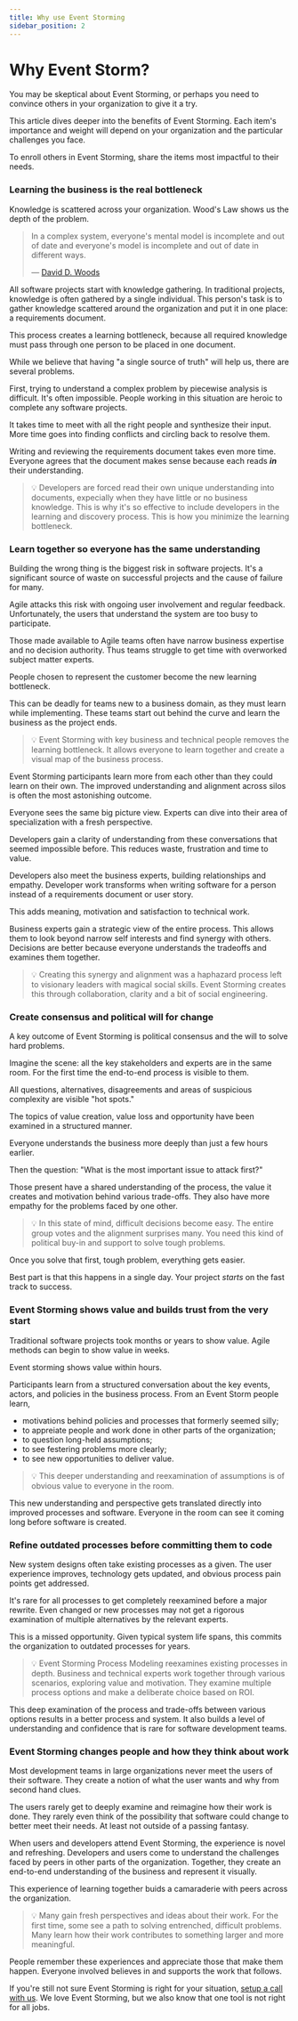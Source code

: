 ```yaml
---
title: Why use Event Storming
sidebar_position: 2
---
```


# Why Event Storm?

You may be skeptical about Event Storming, or perhaps you need to convince others in your organization to give it a try.

This article dives deeper into the benefits of Event Storming. Each item's importance and weight will depend on your organization and the particular challenges you face.

To enroll others in Event Storming, share the items most impactful to their needs.

### Learning the business is the real bottleneck

Knowledge is scattered across your organization. Wood's Law shows us the depth of the problem.

> In a complex system, everyone's mental model is incomplete and out of date and everyone's model is incomplete and out of date in different ways.
>
> — [David D. Woods](https://ise.osu.edu/people/woods.2)

All software projects start with knowledge gathering. In traditional projects, knowledge is often gathered by a single individual. This person's task is to gather knowledge scattered around the organization and put it in one place: a requirements document.

This process creates a learning bottleneck, because all required knowledge must pass through one person to be placed in one document.

While we believe that having "a single source of truth" will help us, there are several problems.

First, trying to understand a complex problem by piecewise analysis is difficult. It's often impossible. People working in this situation are heroic to complete any software projects.

It takes time to meet with all the right people and synthesize their input. More time goes into finding conflicts and circling back to resolve them.

Writing and reviewing the requirements document takes even more time. Everyone agrees that the document makes sense because each reads **_in_** their understanding.

> 💡 Developers are forced read their own unique understanding into documents, expecially when they have little or no business knowledge. This is why it's so effective to include developers in the learning and discovery process. This is how you minimize the learning bottleneck.

### Learn together so everyone has the same understanding

Building the wrong thing is the biggest risk in software projects. It's a significant source of waste on successful projects and the cause of failure for many.

Agile attacks this risk with ongoing user involvement and regular feedback. Unfortunately, the users that understand the system are too busy to participate.

Those made available to Agile teams often have narrow business expertise and no decision authority. Thus teams struggle to get time with overworked subject matter experts.

People chosen to represent the customer become the new learning bottleneck.

This can be deadly for teams new to a business domain, as they must learn while implementing. These teams start out behind the curve and learn the business as the project ends.

> 💡 Event Storming with key business and technical people removes the learning bottleneck. It allows everyone to learn together and create a visual map of the business process.

Event Storming participants learn more from each other than they could learn on their own. The improved understanding and alignment across silos is often the most astonishing outcome.

Everyone sees the same big picture view. Experts can dive into their area of specialization with a fresh perspective.

Developers gain a clarity of understanding from these conversations that seemed impossible before. This reduces waste, frustration and time to value.

Developers also meet the business experts, building relationships and empathy. Developer work transforms when writing software for a person instead of a requirements document or user story.

This adds meaning, motivation and satisfaction to technical work.

Business experts gain a strategic view of the entire process. This allows them to look beyond narrow self interests and find synergy with others. Decisions are better because everyone understands the tradeoffs and examines them together.

> 💡 Creating this synergy and alignment was a haphazard process left to visionary leaders with magical social skills. Event Storming creates this through collaboration, clarity and a bit of social engineering.

### Create consensus and political will for change

A key outcome of Event Storming is political consensus and the will to solve hard problems.

Imagine the scene: all the key stakeholders and experts are in the same room. For the first time the end-to-end process is visible to them.

All questions, alternatives, disagreements and areas of suspicious complexity are visible "hot spots."

The topics of value creation, value loss and opportunity have been examined in a structured manner.

Everyone understands the business more deeply than just a few hours earlier.

Then the question: "What is the most important issue to attack first?"

Those present have a shared understanding of the process, the value it creates and motivation behind various trade-offs. They also have more empathy for the problems faced by one other.

> 💡 In this state of mind, difficult decisions become easy. The entire group votes and the alignment surprises many. You need this kind of political buy-in and support to solve tough problems.

Once you solve that first, tough problem, everything gets easier.

Best part is that this happens in a single day. Your project _starts_ on the fast track to success.

### Event Storming shows value and builds trust from the very start

Traditional software projects took months or years to show value. Agile methods can begin to show value in weeks.

Event storming shows value within hours.

Participants learn from a structured conversation about the key events, actors, and policies in the business process. From an Event Storm people learn,

- motivations behind policies and processes that formerly seemed silly;
- to appreiate people and work done in other parts of the organization;
- to question long-held assumptions;
- to see festering problems more clearly;
- to see new opportunities to deliver value.

> 💡 This deeper understanding and reexamination of assumptions is of obvious value to everyone in the room.

This new understanding and perspective gets translated directly into improved processes and software. Everyone in the room can see it coming long before software is created.

### Refine outdated processes before committing them to code

New system designs often take existing processes as a given. The user experience improves, technology gets updated, and obvious process pain points get addressed.

It's rare for all processes to get completely reexamined before a major rewrite. Even changed or new processes may not get a rigorous examination of multiple alternatives by the relevant experts.

This is a missed opportunity. Given typical system life spans, this commits the organization to outdated processes for years. 

> 💡 Event Storming Process Modeling reexamines existing processes in depth. Business and technical experts work together through various scenarios, exploring value and motivation. They examine multiple process options and make a deliberate choice based on ROI.

This deep examination of the process and trade-offs between various options results in a better process and system. It also builds a level of understanding and confidence that is rare for software development teams.

### Event Storming changes people and how they think about work

Most development teams in large organizations never meet the users of their software. They create a notion of what the user wants and why from second hand clues.

The users rarely get to deeply examine and reimagine how their work is done. They rarely even think of the possibility that software could change to better meet their needs. At least not outside of a passing fantasy.

When users and developers attend Event Storming, the experience is novel and refreshing. Developers and users come to understand the challenges faced by peers in other parts of the organization. Together, they create an end-to-end understanding of the business and represent it visually.

This experience of learning together buids a camaraderie with peers across the organization.

> 💡 Many gain fresh perspectives and ideas about their work. For the first time, some see a path to solving entrenched, difficult problems. Many learn how their work contributes to something larger and more meaningful.

People remember these experiences and appreciate those that make them happen. Everyone involved believes in and supports the work that follows.

If you're still not sure Event Storming is right for your situation, [setup a call with us](/get-help). We love Event Storming, but we also know that one tool is not right for all jobs.